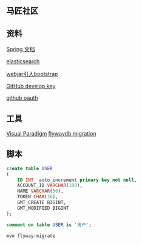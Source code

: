 ## 马匠社区

## 资料 
[Spring 文档](https://spring.io/guides)

[elasticsearch](http://elasticsearch.cn/explore)

[webjar引入bootstrap](https://www.baeldung.com/maven-webjars)

[GitHub develop key](https://github.com/supertange/community/settings/keys)

[github oauth](https://developer.github.com/apps/building-oauth-apps/creating-an-oauth-app/)

## 工具
[Visual Paradigm](https://www.visual-paradigm.com)
[flywaydb migration](https://flywaydb.org)

## 脚本
```sql
create table USER
(
    ID INT  auto_increment primary key not null,
    ACCOUNT_ID VARCHAR(100),
    NAME VARCHAR(50),
    TOKEN CHAR(36),
    GMT_CREATE BIGINT,
    GMT_MODIFIED BIGINT
);

comment on table USER is '用户';
```
```bash
mvn flyway:migrate
```
